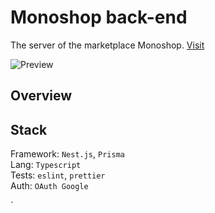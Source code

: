 # Monoshop back-end

The server of the marketplace Monoshop. [Visit](https://monoshop.vercel.app)

![Preview](https://i.ibb.co/XYtZTgg/Screenshot-from-2023-03-21-23-43-09.png "Preview")

## Overview


## Stack
Framework: `Nest.js`, `Prisma`<br />
Lang: `Typescript`<br />
Tests: `eslint`, `prettier`<br />
Auth: `OAuth Google`<br />










`
